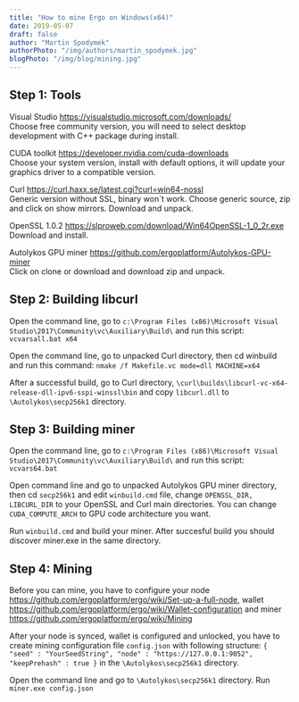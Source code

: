 ```yaml
---
title: "How to mine Ergo on Windows(x64)"
date: 2019-05-07
draft: false
author: "Martin Spodymek"
authorPhoto: "/img/authors/martin_spodymek.jpg"
blogPhoto: "/img/blog/mining.jpg"
---
```


## Step 1: Tools

Visual Studio https://visualstudio.microsoft.com/downloads/  
Choose free community version, you will need to select desktop development with C++ package during install.

CUDA toolkit https://developer.nvidia.com/cuda-downloads  
Choose your system version, install with default options, it will update your graphics driver to a compatible version.

Curl https://curl.haxx.se/latest.cgi?curl=win64-nossl  
Generic version without SSL, binary won`t work. Choose generic source, zip and click on show mirrors. Download and unpack.

OpenSSL 1.0.2 https://slproweb.com/download/Win64OpenSSL-1_0_2r.exe  
Download and install.

Autolykos GPU miner https://github.com/ergoplatform/Autolykos-GPU-miner  
Click on clone or download and download zip and unpack.

## Step 2: Building libcurl

Open the command line, go to ``c:\Program Files (x86)\Microsoft Visual Studio\2017\Community\vc\Auxiliary\Build\`` and run this script: ``vcvarsall.bat x64``

Open the command line, go to unpacked Curl directory, then cd winbuild and run this command: ``nmake /f Makefile.vc mode=dll MACHINE=x64``

After a successful build, go to Curl directory, ``\curl\builds\libcurl-vc-x64-release-dll-ipv6-sspi-winssl\bin`` and copy ``libcurl.dll`` to ``\Autolykos\secp256k1`` directory. 

## Step 3: Building miner

Open the command line, go to ``c:\Program Files (x86)\Microsoft Visual Studio\2017\Community\vc\Auxiliary\Build\`` and run this script: ``vcvars64.bat``

Open command line and go to unpacked Autolykos GPU miner directory, then cd ``secp256k1`` and edit ``winbuild.cmd`` file, change ``OPENSSL_DIR, LIBCURL_DIR`` to your OpenSSL and Curl main directories. You can change ``CUDA_COMPUTE_ARCH`` to GPU code architecture you want.

Run ``winbuild.cmd`` and build your miner. After succesful build you should discover miner.exe in the same directory.

## Step 4: Mining

Before you can mine, you have to configure your node https://github.com/ergoplatform/ergo/wiki/Set-up-a-full-node, wallet https://github.com/ergoplatform/ergo/wiki/Wallet-configuration and miner https://github.com/ergoplatform/ergo/wiki/Mining

After your node is synced, wallet is configured and unlocked, you have to create mining configuration file ``config.json`` with following structure: ``{ "seed" : "YourSeedString", "node" : "https://127.0.0.1:9052", "keepPrehash" : true }`` in the ``\Autolykos\secp256k1`` directory.

Open the command line and go to ``\Autolykos\secp256k1`` directory. Run ``miner.exe config.json``
